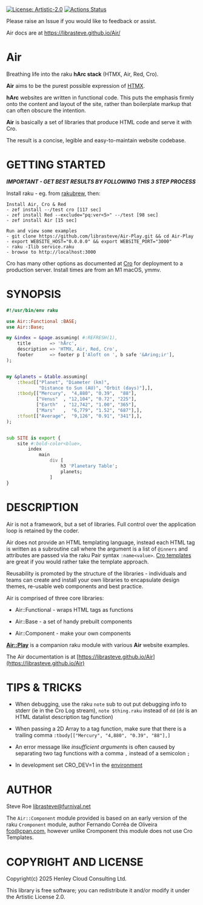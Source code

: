 [![License: Artistic-2.0](https://img.shields.io/badge/License-Artistic%202.0-0298c3.svg)](https://opensource.org/licenses/Artistic-2.0)
[![Actions Status](https://github.com/librasteve/Air/actions/workflows/test.yml/badge.svg)](https://github.com/librasteve/Air/actions)


Please raise an Issue if you would like to feedback or assist.

Air docs are at https://librasteve.github.io/Air/

Air
===

Breathing life into the raku **hArc stack** (HTMX, Air, Red, Cro).

**Air** aims to be the purest possible expression of [HTMX](https://htmx.org).

**hArc** websites are written in functional code. This puts the emphasis firmly onto the content and layout of the site, rather than boilerplate markup that can often obscure the intention.

**Air** is basically a set of libraries that produce HTML code and serve it with Cro.

The result is a concise, legible and easy-to-maintain website codebase.

GETTING STARTED
===============

***IMPORTANT - GET BEST RESULTS BY FOLLOWING THIS 3 STEP PROCESS***

Install raku - eg. from [rakubrew](https://rakubrew.org), then:

    Install Air, Cro & Red
    - zef install --/test cro [117 sec]
    - zef install Red --exclude="pq:ver<5>" --/test [98 sec]
    - zef install Air [15 sec]

    Run and view some examples
    - git clone https://github.com/librasteve/Air-Play.git && cd Air-Play
    - export WEBSITE_HOST="0.0.0.0" && export WEBSITE_PORT="3000"
    - raku -Ilib service.raku
    - browse to http://localhost:3000

Cro has many other options as documented at [Cro](https://cro.raku.org) for deployment to a production server.
Install times are from an M1 macOS, ymmv.

SYNOPSIS
========

```raku
#!/usr/bin/env raku

use Air::Functional :BASE;
use Air::Base;

my &index = &page.assuming( #:REFRESH(1),
    title       => 'hÅrc',
    description => 'HTMX, Air, Red, Cro',
    footer      => footer p ['Aloft on ', b safe '&Aring;ir'],
);


my &planets = &table.assuming(
    :thead[["Planet", "Diameter (km)",
            "Distance to Sun (AU)", "Orbit (days)"],],
    :tbody[["Mercury",  "4,880", "0.39",  "88"],
           ["Venus"  , "12,104", "0.72", "225"],
           ["Earth"  , "12,742", "1.00", "365"],
           ["Mars"   ,  "6,779", "1.52", "687"],],
    :tfoot[["Average",  "9,126", "0.91", "341"],],
);


sub SITE is export {
    site #:bold-color<blue>,
        index
            main
                div [
                    h3 'Planetary Table';
                    planets;
                ]
}
```

DESCRIPTION
===========

Air is not a framework, but a set of libraries. Full control over the application loop is retained by the coder.

Air does not provide an HTML templating language, instead each HTML tag is written as a subroutine call where the argument is a list of `@inners` and attributes are passed via the raku Pair syntax `:name<value>`. [Cro templates](https://cro.raku.org/docs/reference/cro-webapp-template-syntax) are great if you would rather take the template approach.

Reusability is promoted by the structure of the libraries - individuals and teams can create and install your own libraries to encapsulate design themes, re-usable web components and best practice.

Air is comprised of three core libraries:

* Air::Functional - wraps HTML tags as functions

* Air::Base - a set of handy prebuilt components

* Air::Component - make your own components

**[Air::Play](https://raku.land/zef:librasteve/Air::Play)** is a companion raku module with various **Air** website examples.

The Air documentation is at [https://librasteve.github.io/Air](https://librasteve.github.io/Air)

TIPS & TRICKS
=============

* When debugging, use the raku `note` sub to out put debugging info to stderr (ie in the Cro Log stream), `note $thing.raku` instead of `dd` (`dd` is an HTML datalist description tag function)

* When passing a 2D Array to a tag function, make sure that there is a trailing comma `:tbody[["Mercury", "4,880", "0.39", "88"],]`

* An error message like *insufficient arguments* is often caused by separating two tag functions with a comma `,` instead of a semicolon `;`

* In development set CRO_DEV=1 in the [environment](https://cro.services/docs/reference/cro-webapp-template#Template_auto-reload)

AUTHOR
======

Steve Roe <librasteve@furnival.net>

The `Air::Component` module provided is based on an early version of the raku `Cromponent` module, author Fernando Corrêa de Oliveira <fco@cpan.com>, however unlike Cromponent this module does not use Cro Templates.

COPYRIGHT AND LICENSE
=====================

Copyright(c) 2025 Henley Cloud Consulting Ltd.

This library is free software; you can redistribute it and/or modify it under the Artistic License 2.0.


